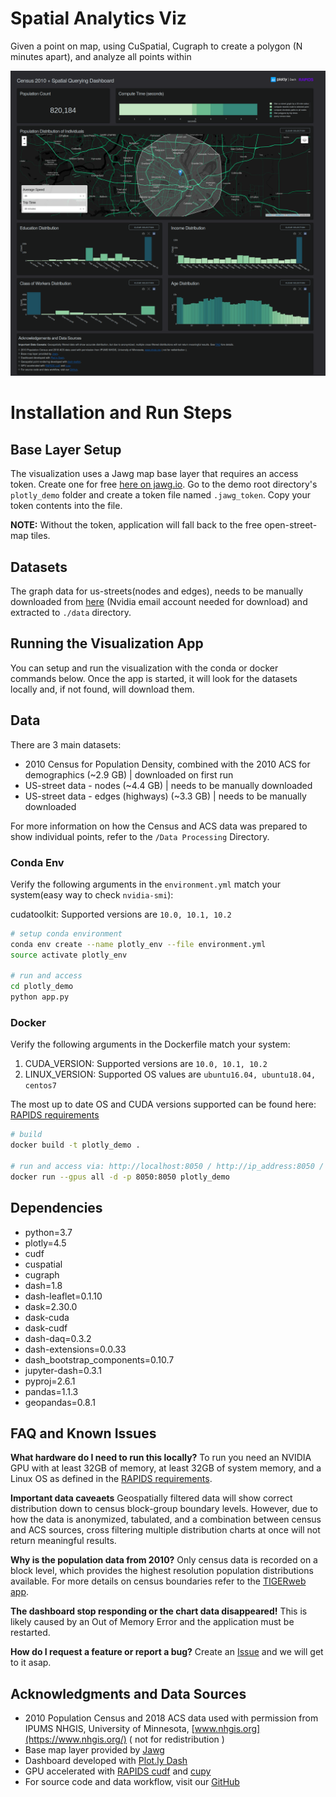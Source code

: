 # Spatial Analytics Viz
Given a point on map, using CuSpatial, Cugraph to create a polygon (N minutes apart), and analyze all points within

![](./spatial-demo.png)

# Installation and Run Steps
## Base Layer Setup
The visualization uses a Jawg map base layer that requires an access token. Create one for free [here on jawg.io](https://www.jawg.io/lab/access-tokens). Go to the demo root directory's `plotly_demo` folder and create a token file named `.jawg_token`. Copy your token contents into the file.

**NOTE:** Without the token, application will fall back to the free open-street-map tiles.

## Datasets
The graph data for us-streets(nodes and edges), needs to be manually downloaded from [here](https://drive.google.com/file/d/1FiKczglJaLmLjYNCjuTVd11JxpglKA63/view?usp=sharing) (Nvidia email account needed for download) and extracted to `./data` directory.


## Running the Visualization App

You can setup and run the visualization with the conda or docker commands below. Once the app is started, it will look for the datasets locally and, if not found, will download them.

## Data 
There are 3 main datasets:

- 2010 Census for Population Density, combined with the 2010 ACS for demographics  (~2.9 GB) | downloaded on first run
- US-street data - nodes (~4.4 GB) | needs to be manually downloaded
- US-street data - edges (highways) (~3.3 GB) | needs to be manually downloaded

For more information on how the Census and ACS data was prepared to show individual points, refer to the `/Data Processing` Directory.

### Conda Env

Verify the following arguments in the `environment.yml` match your system(easy way to check `nvidia-smi`):

cudatoolkit: Supported versions are `10.0, 10.1, 10.2`

```bash
# setup conda environment 
conda env create --name plotly_env --file environment.yml
source activate plotly_env

# run and access
cd plotly_demo
python app.py
```


### Docker

Verify the following arguments in the Dockerfile match your system:

1. CUDA_VERSION: Supported versions are `10.0, 10.1, 10.2`
2. LINUX_VERSION: Supported OS values are `ubuntu16.04, ubuntu18.04, centos7`

The most up to date OS and CUDA versions supported can be found here: [RAPIDS requirements](https://rapids.ai/start.html#req)

```bash
# build
docker build -t plotly_demo .

# run and access via: http://localhost:8050 / http://ip_address:8050 / http://0.0.0.0:8050
docker run --gpus all -d -p 8050:8050 plotly_demo
```

## Dependencies

  - python=3.7
  - plotly=4.5
  - cudf
  - cuspatial
  - cugraph
  - dash=1.8
  - dash-leaflet=0.1.10
  - dask=2.30.0
  - dask-cuda
  - dask-cudf
  - dash-daq=0.3.2
  - dash-extensions=0.0.33
  - dash_bootstrap_components=0.10.7
  - jupyter-dash=0.3.1
  - pyproj=2.6.1
  - pandas=1.1.3
  - geopandas=0.8.1


## FAQ and Known Issues

**What hardware do I need to run this locally?** To run you need an NVIDIA GPU with at least 32GB of memory, at least 32GB of system memory, and a Linux OS as defined in the [RAPIDS requirements](https://rapids.ai/start.html#req).

**Important data caveaets** Geospatially filtered data will show correct distribution down to census block-group boundary levels. However, due to how the data is anonymized, tabulated, and a combination between census and ACS sources, cross filtering multiple distribution charts at once will not return meaningful results.

**Why is the population data from 2010?** Only census data is recorded on a block level, which provides the highest resolution population distributions available. For more details on census boundaries refer to the [TIGERweb app](https://tigerweb.geo.census.gov/tigerwebmain/TIGERweb_apps.html). 

**The dashboard stop responding or the chart data disappeared!** This is likely caused by an Out of Memory Error and the application must be restarted. 

**How do I request a feature or report a bug?** Create an [Issue](https://github.com/AjayThorve/Spatial-Analytics-Viz/issues) and we will get to it asap. 


## Acknowledgments and Data Sources

- 2010 Population Census and 2018 ACS data used with permission from IPUMS NHGIS, University of Minnesota, [www.nhgis.org](https://www.nhgis.org/) ( not for redistribution )
- Base map layer provided by [Jawg](https://www.jawg.io/)
- Dashboard developed with [Plot.ly Dash](https://plotly.com/dash/)
- GPU accelerated with [RAPIDS cudf](https://rapids.ai/) and [cupy](https://cupy.chainer.org/)
- For source code and data workflow, visit our [GitHub](https://github.com/AjayThorve/Spatial-Analytics-Viz)
